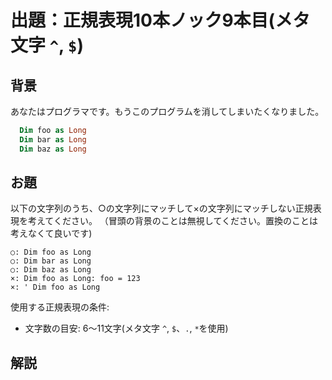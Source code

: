 # 出題：正規表現10本ノック9本目(メタ文字 `^`, `$`)

## 背景

あなたはプログラマです。もうこのプログラムを消してしまいたくなりました。

```vb
  Dim foo as Long
  Dim bar as Long
  Dim baz as Long
```

## お題
以下の文字列のうち、○の文字列にマッチして×の文字列にマッチしない正規表現を考えてください。
（冒頭の背景のことは無視してください。置換のことは考えなくて良いです)

    ○: Dim foo as Long
    ○: Dim bar as Long
    ○: Dim baz as Long
    ×: Dim foo as Long: foo = 123
    ×: ' Dim foo as Long

使用する正規表現の条件:
  * 文字数の目安: 6〜11文字(メタ文字 `^`, `$`、`.`, `*`を使用)   <!-- ^D.*g$ や ^Dim.*Long$ -->

## 解説

<!--
メタ文字、`^` や `$` は文字にマッチせず、場所にマッチします。
このような表現、文字列の検索ができるのは正規表現ならではと言えます。`^` は文字列の先頭、`$` は文字列の末尾(又は改行の直前)にマッチします。
(改行の扱いはややこしいのでここでは触れません)

このような場所にマッチする正規表現には、`\b` (単語の境界にマッチ)
などがあります。「単語」が何か定義しないと曖昧ではありますが、たとえば `\b` を使うと以下のような検索ができます。

正規表現: \bfoo\b  (1単語の foo にマッチ)
* ○: foo
* ○: foo()
* ×: foobar
* ×: barfoo
* ×: foofoo

あと、この問題の解法に `.*`  という正規表現が出てきました。

* `.` は、任意の1文字
* `*` は、直前の正規表現の0回以上の繰り返し

つまり、`.*` は「任意の1文字の0回以上繰り返し」→ 「なにか文字(空もOK)」を表します。
前に `.` が頻出だと書いたのは実際はこのパターンが頻出だと言いたかったのでした。
同様に、 `.+` は、「なにか文字(最低でも1文字以上)」となります。これもよく使いますので覚えておきましょう。

-->
